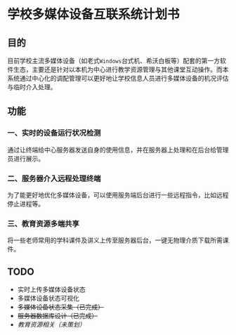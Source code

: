 # 学校多媒体设备互联系统计划书

## 目的

目前学校主流多媒体设备（如老式`Windows`台式机、希沃白板等）配套的第一方软件生态，主要还是针对以本机为中心进行教学资源管理与其他课堂互动操作。而本系统通过中心化的调配管理可以更好地让学校信息人员进行多媒体设备的机况评估与临时介入处理。

## 功能

### 一、实时的设备运行状况检测

通过让终端给中心服务器发送自身的使用信息，并在服务器上处理和在后台给管理员进行展示。

### 二、服务器介入远程处理终端

为了能更好地优化多媒体设备，可以使用服务端后台进行一些远程指令，比如远程停止进程等。

### 三、教育资源多端共享

将一些老师常用的学科课件及讲义上传至服务器后台，一键无物理介质下载所需课件。

## TODO
* 实时上传多媒体设备状态
* 多媒体设备状态可视化
* ~~多媒体设备状态采集（已完成）~~
* ~~服务器数据库设计（已完成）~~
* *教育资源相关（未策划）*